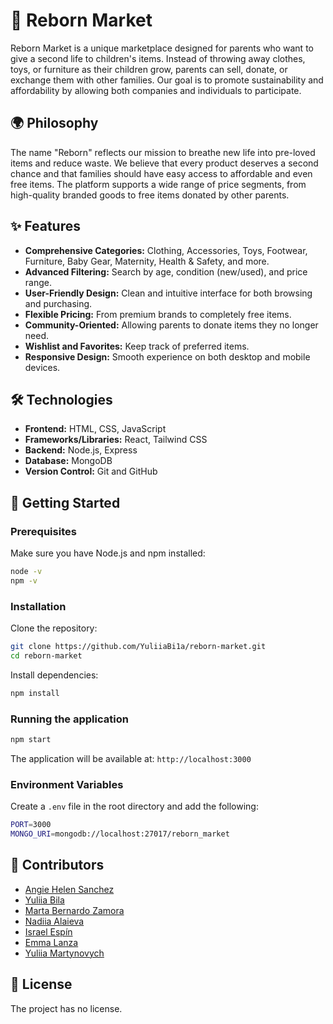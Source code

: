 # 🌱 Reborn Market

Reborn Market is a unique marketplace designed for parents who want to give a second life to children's items. Instead of throwing away clothes, toys, or furniture as their children grow, parents can sell, donate, or exchange them with other families. Our goal is to promote sustainability and affordability by allowing both companies and individuals to participate.

## 🌍 Philosophy

The name "Reborn" reflects our mission to breathe new life into pre-loved items and reduce waste. We believe that every product deserves a second chance and that families should have easy access to affordable and even free items. The platform supports a wide range of price segments, from high-quality branded goods to free items donated by other parents.

## ✨ Features

-   **Comprehensive Categories:** Clothing, Accessories, Toys, Footwear, Furniture, Baby Gear, Maternity, Health & Safety, and more.
-   **Advanced Filtering:** Search by age, condition (new/used), and price range.
-   **User-Friendly Design:** Clean and intuitive interface for both browsing and purchasing.
-   **Flexible Pricing:** From premium brands to completely free items.
-   **Community-Oriented:** Allowing parents to donate items they no longer need.
-   **Wishlist and Favorites:** Keep track of preferred items.
-   **Responsive Design:** Smooth experience on both desktop and mobile devices.

## 🛠️ Technologies

-   **Frontend:** HTML, CSS, JavaScript
-   **Frameworks/Libraries:** React, Tailwind CSS
-   **Backend:** Node.js, Express
-   **Database:** MongoDB
-   **Version Control:** Git and GitHub

## 🚀 Getting Started

### Prerequisites

Make sure you have Node.js and npm installed:

```bash
node -v
npm -v
```

### Installation

Clone the repository:

```bash
git clone https://github.com/YuliiaBi1a/reborn-market.git
cd reborn-market
```

Install dependencies:

```bash
npm install
```

### Running the application

```bash
npm start
```

The application will be available at: `http://localhost:3000`

### Environment Variables

Create a `.env` file in the root directory and add the following:

```bash
PORT=3000
MONGO_URI=mongodb://localhost:27017/reborn_market
```

## 👥 Contributors

-   [Angie Helen Sanchez](https://github.com/angiehelensanchez)
-   [Yuliia Bila](https://github.com/YuliiaBi1a)
-   [Marta Bernardo Zamora](https://github.com/MartaBernardoZamora)
-   [Nadiia Alaieva](https://github.com/tizzifona)
-   [Israel Espín](https://github.com/iespin)
-   [Emma Lanza](https://github.com/emmalanza)
-   [Yuliia Martynovych](https://github.com/yuliia-martynovych)

## 📝 License

The project has no license.
